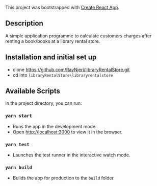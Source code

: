 This project was bootstrapped with [Create React App](https://github.com/facebook/create-react-app).

## Description
A simple application programme to calculate customers charges after renting a book/books at a library rental store.

## Installation and initial set up
- clone https://github.com/RayNjeri/libraryRentalStore.git
- cd into `libraryRentalStore\libraryrentalstore`

## Available Scripts

In the project directory, you can run:

### `yarn start`

- Runs the app in the development mode.<br />
- Open [http://localhost:3000](http://localhost:3000) to view it in the browser.


### `yarn test`

- Launches the test runner in the interactive watch mode.<br />

### `yarn build`

- Builds the app for production to the `build` folder.<br />


